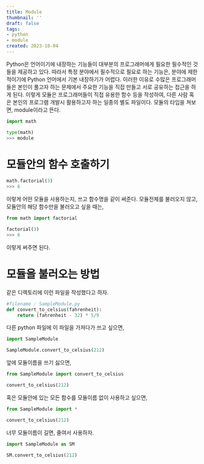 ```yaml
---
title: Module
thumbnail: ''
draft: false
tags:
- python
- module
created: 2023-10-04
---
```


Python은 언어이기에 내장하는 기능들이 대부분의 프로그래머에게 필요한 필수적인 것들을 제공하고 있다. 따라서 특정 분야에서 필수적으로 필요로 하는 기능은, 분야에 제한적이기에 Python 언어에서 기본 내장하기가 어렵다. 이러한 이유로 수많은 프로그래머들은 본인이 풀고자 하는 문제에서 주요한 기능을 직접 만들고 서로 공유하는 접근을 하게 된다. 이렇게 모듈은 프로그래머들이 직접 유용한 함수 등을 작성하여, 다른 사람 혹은 본인의 프로그램 개발시 활용하고자 하는 일종의 별도 파일이다. 모듈의 타입을 쳐보면, module이라고 뜬다.

````python
import math

type(math)
>>> module
````

# 모듈안의 함수 호출하기

````python
math.factorial(3)
>>> 6
````

이렇게 어떤 모듈을 사용하는지, 쓰고 함수명을 같이 써준다. 모듈전체를 불러오지 않고, 모듈안의 해당 함수만을 불러오고 싶을 때는,

````python
from math import factorial

factorial(3)
>>> 6
````

이렇게 써주면 된다.

# 모듈을 불러오는 방법

같은 디렉토리에 이런 파일을 작성했다고 하자.

````python
#filename : SampleModule.py
def convert_to_celsius(fahrenheit):
    return (fahrenheit - 32) * 5/9
````

다른 python 파일에 이 파일을 가져다가 쓰고 싶으면,

````python
import SampleModule

SampleModule.convert_to_celsius(212)
````

앞에 모듈이름을 쓰기 싫으면,

````python
from SampleModule import convert_to_celsius

convert_to_celsius(212)
````

혹은 모듈안에 있는 모든 함수를 모듈이름 없이 사용하고 싶으면,

````python
from SampleModule import *

convert_to_celsius(212)
````

너무 모듈이름이 길면, 줄여서 사용하자.

````python
import SampleModule as SM

SM.convert_to_celsius(212)
````

